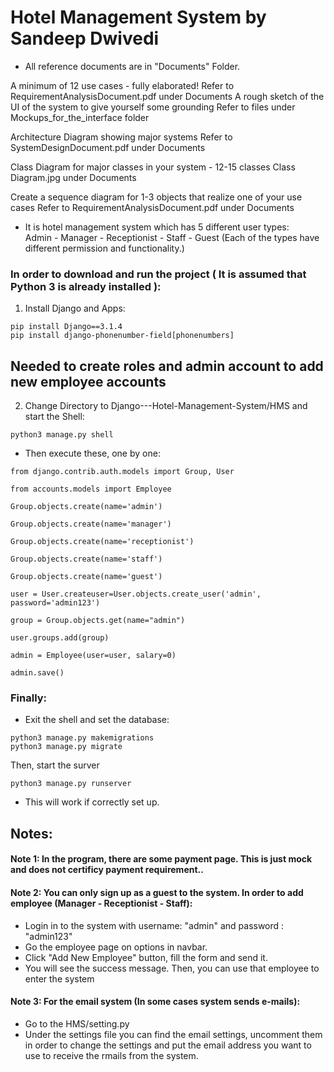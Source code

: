 # Hotel Management System by Sandeep Dwivedi
* All reference documents are in "Documents" Folder.


A minimum of 12 use cases - fully elaborated!
      Refer to  RequirementAnalysisDocument.pdf under Documents
A rough sketch of the UI of the system to give yourself some grounding 
      Refer to files under Mockups_for_the_interface folder

Architecture Diagram showing major systems
      Refer to SystemDesignDocument.pdf under Documents
      
Class Diagram for major classes in your system - 12-15 classes
      Class Diagram.jpg under Documents
      
      
Create a sequence diagram for 1-3 objects that realize one of your use cases
      Refer to RequirementAnalysisDocument.pdf under Documents


* It is hotel management system which has 5 different user types: <br>
Admin - Manager - Receptionist - Staff - Guest  (Each of the types have different permission and functionality.) 



### In order to download and run the project ( It is assumed that Python 3 is already installed ):
1. Install Django and Apps:
```shell
pip install Django==3.1.4
pip install django-phonenumber-field[phonenumbers]
```
## Needed to create roles and admin account to add new employee accounts
2. Change Directory to Django---Hotel-Management-System/HMS and start the Shell:
```shell
python3 manage.py shell
```
* Then execute these, one by one:
```shell
from django.contrib.auth.models import Group, User
```

```shell
from accounts.models import Employee
```

```shell
Group.objects.create(name='admin')
```

```shell
Group.objects.create(name='manager')
```

```shell
Group.objects.create(name='receptionist')
```

```shell
Group.objects.create(name='staff')
```

```shell
Group.objects.create(name='guest')
```

```shell
user = User.createuser=User.objects.create_user('admin', password='admin123')
```

```shell
group = Group.objects.get(name="admin")
```

```shell
user.groups.add(group)
```

```shell
admin = Employee(user=user, salary=0)
```

```shell
admin.save()
```

### Finally:
* Exit the shell and set the database: 
```shell
python3 manage.py makemigrations
python3 manage.py migrate
```
Then, start the surver
```shell
python3 manage.py runserver
```
* This will work if correctly set up.

## Notes:
#### Note 1: In the program, there are some payment page. This is just mock and does not certificy payment requirement..


#### Note 2: You can only sign up as a guest to the system. In order to add employee (Manager - Receptionist - Staff): 
* Login in to the system with username: "admin" and password : "admin123"
* Go the employee page on options in navbar.
* Click "Add New Employee" button, fill the form and send it.
* You will see the success message. Then, you can use that employee to enter the system 


#### Note 3: For the email system (In some cases system sends e-mails):
* Go to the HMS/setting.py
* Under the settings file you can find the email settings, uncomment them in order to change the settings and put the email address you want to use to receive the rmails from the system.
